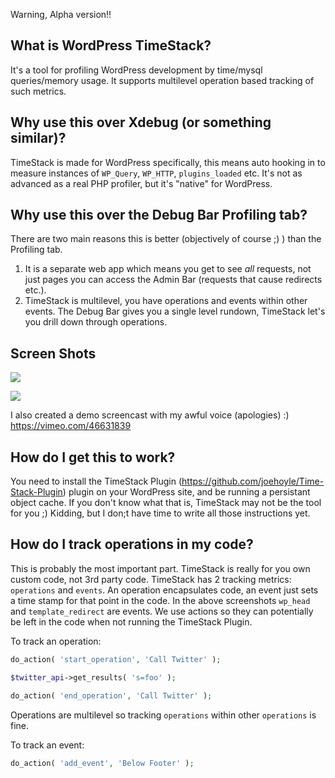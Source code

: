 Warning, Alpha version!!

## What is WordPress TimeStack?

It's a tool for profiling WordPress development by time/mysql queries/memory usage. It supports multilevel operation based tracking of such metrics.

## Why use this over Xdebug (or something similar)?

TimeStack is made for WordPress specifically, this means auto hooking in to measure instances of `WP_Query`, `WP_HTTP`, `plugins_loaded` etc. It's not as advanced as a real PHP profiler, but it's "native" for WordPress.

## Why use this over the Debug Bar Profiling tab?

There are two main reasons this is better (objectively of course ;) ) than the Profiling tab.

1. It is a separate web app which means you get to see _all_ requests, not just pages you can access the Admin Bar (requests that cause redirects etc.).
2. TimeStack is multilevel, you have operations and events within other events. The Debug Bar gives you a single level rundown, TimeStack let's you drill down through operations.

## Screen Shots

![](https://dl.dropbox.com/1/view/xdfvmhmu10t9smb/Captured/KFFPF.png)

![](https://dl.dropbox.com/1/view/xdfvmhmu10t9smb/Captured/KFFPF.png)


I also created a demo screencast with my awful voice (apologies) :) https://vimeo.com/46631839

## How do I get this to work?

You need to install the TimeStack Plugin (https://github.com/joehoyle/Time-Stack-Plugin) plugin on your WordPress site, and be running a persistant object cache. If you don't know what that is, TimeStack may not be the tool for you ;) Kidding, but I don;t have time to write all those instructions yet.

## How do I track operations in my code?

This is probably the most important part. TimeStack is really for you own custom code, not 3rd party code. TimeStack has 2 tracking metrics: `operations` and `events`. An operation encapsulates code, an event just sets a time stamp for that point in the code. In the above screenshots `wp_head` and `template_redirect` are events. We use actions so they can potentially be left in the code when not running the TimeStack Plugin.

To track an operation:

```PHP
do_action( 'start_operation', 'Call Twitter' );

$twitter_api->get_results( 's=foo' );

do_action( 'end_operation', 'Call Twitter' );
```

Operations are multilevel so tracking `operations` within other `operations` is fine.

To track an event:

```PHP 
do_action( 'add_event', 'Below Footer' );
```
